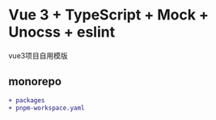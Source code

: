 # Vue 3 + TypeScript + Mock + Unocss + eslint

vue3项目自用模版

## monorepo
```diff
+ packages
+ pnpm-workspace.yaml
```
